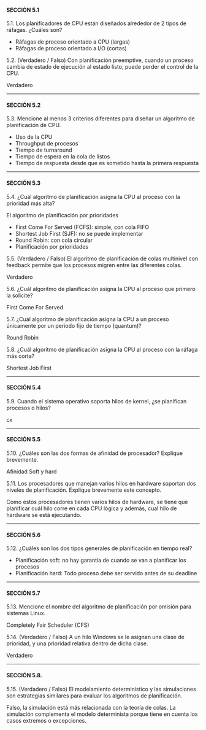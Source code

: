 #### SECCIÓN 5.1 

5.1. Los planificadores de CPU están diseñados alrededor de 2 tipos de ráfagas. ¿Cuáles son? 

 - Ráfagas de proceso orientado a CPU (largas)
 - Ráfagas de proceso orientado a I/O (cortas)

5.2. (Verdadero / Falso) Con planificación preemptive, cuando un proceso cambia de estado de ejecución al estado listo, puede perder el control de la CPU. 

Verdadero

---

#### SECCIÓN 5.2 

5.3. Mencione al menos 3 criterios diferentes para diseñar un algoritmo de planificación de 
CPU. 

- Uso de la CPU
- Throughput de procesos
- Tiempo de turnaround
- Tiempo de espera en la cola de listos
- Tiempo de respuesta desde que es sometido hasta la primera respuesta

---

#### SECCIÓN 5.3 

5.4. ¿Cuál algoritmo de planificación asigna la CPU al proceso con la prioridad más alta? 

El algoritmo de planificación por prioridades

- First Come For Served (FCFS): simple, con cola FIFO
- Shortest Job First (SJF): no se puede implementar
- Round Robin: con cola circular
- Planificación por prioridades

5.5. (Verdadero / Falso) El algoritmo de planificación de colas multinivel con feedback permite que los procesos migren entre las diferentes colas. 

Verdadero

5.6. ¿Cuál algoritmo de planificación asigna la CPU al proceso que primero la solicite? 

First Come For Served

5.7. ¿Cuál algoritmo de planificación asigna la CPU a un proceso únicamente por un período fijo de tiempo (quantum)? 

Round Robin

5.8. ¿Cuál algoritmo de planificación asigna la CPU al proceso con la ráfaga más corta? 

Shortest Job First 

---
#### SECCIÓN 5.4 

5.9. Cuando el sistema operativo soporta hilos de kernel, ¿se planifican procesos o hilos? 

cx

---

#### SECCIÓN 5.5 

5.10. ¿Cuáles son las dos formas de afinidad de procesador? Explique brevemente. 

Afinidad Soft y hard

5.11. Los procesadores que manejan varios hilos en hardware soportan dos niveles de 
planificación. Explique brevemente este concepto. 

Como estos procesadores tienen varios hilos de hardware, se tiene que planificar cuál hilo corre en cada CPU lógica y además, cual hilo de hardware se está ejecutando.

---

#### SECCIÓN 5.6 
5.12. ¿Cuáles son los dos tipos generales de planificación en tiempo real? 

- Planificación soft: no hay garantía de cuando se van a planificar los procesos
- Planificación hard: Todo proceso debe ser servido antes de su deadline


---

#### SECCIÓN 5.7 
5.13. Mencione el nombre del algoritmo de planificación por omisión para sistemas Linux. 

Completely Fair Scheduler (CFS)

5.14. (Verdadero / Falso) A un hilo Windows se le asignan una clase de prioridad, y una 
prioridad relativa dentro de dicha clase. 

Verdadero

---

#### SECCIÓN 5.8. 

5.15. (Verdadero / Falso) El modelamiento determinístico y las simulaciones son estrategias 
similares para evaluar los algoritmos de planificación.

Falso, la simulación está más relacionada con la teoría de colas. La simulación complementa el modelo determinista porque tiene en cuenta los casos extremos o excepciones.